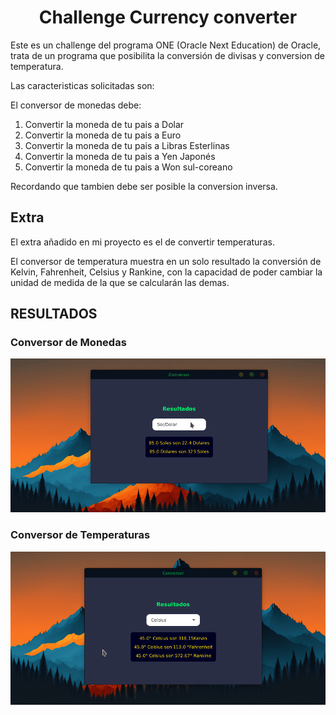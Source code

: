 <h1 align="center">Challenge Currency converter</h1>

Este es un challenge del programa ONE (Oracle Next Education) de Oracle, 
trata de un programa que posibilita la conversión de divisas y conversion de temperatura.

Las caracteristicas solicitadas son:

El conversor de monedas debe: 

1. Convertir la moneda de tu pais a Dolar
2. Convertir la moneda de tu pais a Euro
3. Convertir la moneda de tu pais a Libras Esterlinas
4. Convertir la moneda de tu pais a Yen Japonés
5. Convertir la moneda de tu pais a Won sul-coreano

Recordando que tambien debe ser posible la conversion inversa.

## Extra
El extra añadido en mi proyecto es el de convertir temperaturas.

El conversor de temperatura muestra en un solo resultado la conversión de Kelvin, Fahrenheit, Celsius y Rankine, con la capacidad de poder cambiar la unidad de medida de la que se calcularán las demas. 

## RESULTADOS

### Conversor de Monedas
![Monedas](./media/monedas.gif)
### Conversor de Temperaturas
![Temperatura](./media/temperatura.gif)
